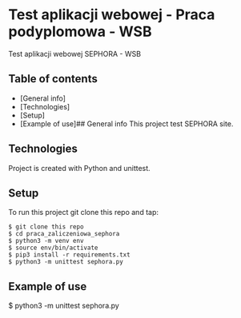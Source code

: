 # Test aplikacji webowej - Praca podyplomowa - WSB
Test aplikacji webowej SEPHORA - WSB
## Table of contents
* [General info]
* [Technologies]
* [Setup]
* [Example of use]## General info
This project test SEPHORA site.
## Technologies
Project is created with Python and unittest. 
## Setup
To run this project git clone this repo and tap:
```
$ git clone this repo
$ cd praca_zaliczeniowa_sephora
$ python3 -m venv env
$ source env/bin/activate
$ pip3 install -r requirements.txt
$ python3 -m unittest sephora.py
```
## Example of use

$ python3 -m unittest sephora.py

